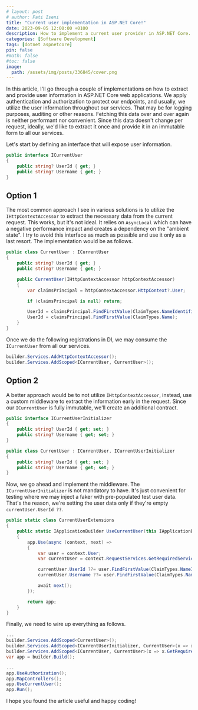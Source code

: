 ```yaml
---
# layout: post
# author: Fati Iseni
title: "Current user implementation in ASP.NET Core!"
date: 2023-09-05 12:00:00 +0100
description: How to implement a current user provider in ASP.NET Core.
categories: [Software Development]
tags: [dotnet aspnetcore]
pin: false
#math: false
#toc: false
image:
  path: /assets/img/posts/336845/cover.png
---
```

In this article, I'll go through a couple of implementations on how to extract and provide user information in ASP.NET Core web applications. We apply authentication and authorization to protect our endpoints, and usually, we utilize the user information throughout our services. That may be for logging purposes, auditing or other reasons. Fetching this data over and over again is neither performant nor convenient. Since this data doesn't change per request, ideally, we'd like to extract it once and provide it in an immutable form to all our services.

Let's start by defining an interface that will expose user information.

```csharp
public interface ICurrentUser
{
    public string? UserId { get; }
    public string? Username { get; }
}
```

## Option 1
The most common approach I see in various solutions is to utilize the `IHttpContextAccessor` to extract the necessary data from the current request. This works, but it's not ideal. It relies on `AsyncLocal` which can have a negative performance impact and creates a dependency on the "ambient state". I try to avoid this interface as much as possible and use it only as a last resort. The implementation would be as follows.

```csharp
public class CurrentUser : ICurrentUser
{
    public string? UserId { get; }
    public string? Username { get; }

    public CurrentUser(IHttpContextAccessor httpContextAccessor)
    {
        var claimsPrincipal = httpContextAccessor.HttpContext?.User;

        if (claimsPrincipal is null) return;

        UserId = claimsPrincipal.FindFirstValue(ClaimTypes.NameIdentifier);
        UserId = claimsPrincipal.FindFirstValue(ClaimTypes.Name);
    }
}
```

Once we do the following registrations in DI, we may consume the `ICurrentUser` from all our services.
```csharp
builder.Services.AddHttpContextAccessor();
builder.Services.AddScoped<ICurrentUser, CurrentUser>();
```

## Option 2
A better approach would be to not utilize `IHttpContextAccessor`, instead, use a custom middleware to extract the information early in the request. Since our `ICurrentUser` is fully immutable, we'll create an additional contract.

```csharp
public interface ICurrentUserInitializer
{
    public string? UserId { get; set; }
    public string? Username { get; set; }
}
```

```csharp
public class CurrentUser : ICurrentUser, ICurrentUserInitializer
{
    public string? UserId { get; set; }
    public string? Username { get; set; }
}
```

Now, we go ahead and implement the middleware. The `ICurrentUserInitializer` is not mandatory to have. It's just convenient for testing where we may inject a faker with pre-populated test user data. That's the reason, we're setting the user data only if they're empty `currentUser.UserId ??`.

```csharp
public static class CurrentUserExtensions
{
    public static IApplicationBuilder UseCurrentUser(this IApplicationBuilder app)
    {
        app.Use(async (context, next) =>
        {
            var user = context.User;
            var currentUser = context.RequestServices.GetRequiredService<ICurrentUserInitializer>();

            currentUser.UserId ??= user.FindFirstValue(ClaimTypes.NameIdentifier);
            currentUser.Username ??= user.FindFirstValue(ClaimTypes.Name);

            await next();
        });

        return app;
    }
}
```
Finally, we need to wire up everything as follows.

```csharp
...
builder.Services.AddScoped<CurrentUser>();
builder.Services.AddScoped<ICurrentUserInitializer, CurrentUser>(x => x.GetRequiredService<CurrentUser>());
builder.Services.AddScoped<ICurrentUser, CurrentUser>(x => x.GetRequiredService<CurrentUser>());
var app = builder.Build();

...
app.UseAuthorization();
app.MapControllers();
app.UseCurrentUser();
app.Run();
```

I hope you found the article useful and happy coding!